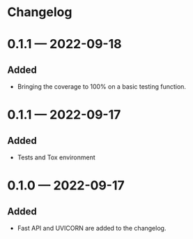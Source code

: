 # Changelog

<!--scriv-insert-here-->

<a id='changelog-0.1.1'></a>
# 0.1.1 — 2022-09-18

## Added

- Bringing the coverage to 100% on a basic testing function.

<a id='changelog-0.1.1'></a>
# 0.1.1 — 2022-09-17

## Added

- Tests and Tox environment
# 0.1.0 — 2022-09-17

## Added

- Fast API and UVICORN are added to the changelog.
<!--scriv-end-here-->
